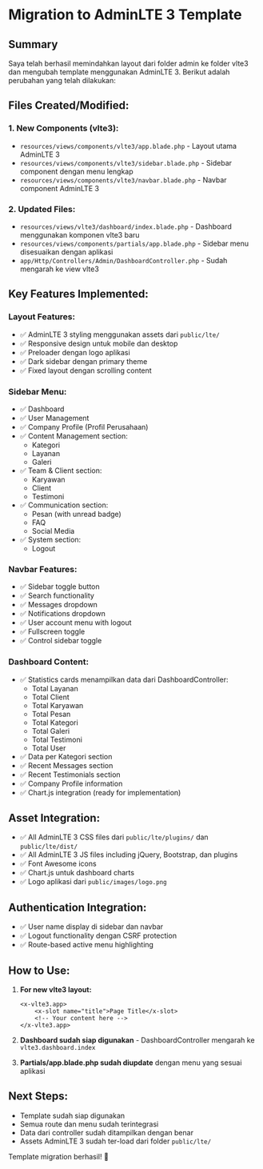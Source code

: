 # Migration to AdminLTE 3 Template

## Summary

Saya telah berhasil memindahkan layout dari folder admin ke folder vlte3 dan mengubah template menggunakan AdminLTE 3. Berikut adalah perubahan yang telah dilakukan:

## Files Created/Modified:

### 1. **New Components (vlte3):**
- `resources/views/components/vlte3/app.blade.php` - Layout utama AdminLTE 3
- `resources/views/components/vlte3/sidebar.blade.php` - Sidebar component dengan menu lengkap
- `resources/views/components/vlte3/navbar.blade.php` - Navbar component AdminLTE 3

### 2. **Updated Files:**
- `resources/views/vlte3/dashboard/index.blade.php` - Dashboard menggunakan komponen vlte3 baru
- `resources/views/components/partials/app.blade.php` - Sidebar menu disesuaikan dengan aplikasi
- `app/Http/Controllers/Admin/DashboardController.php` - Sudah mengarah ke view vlte3

## Key Features Implemented:

### Layout Features:
- ✅ AdminLTE 3 styling menggunakan assets dari `public/lte/`
- ✅ Responsive design untuk mobile dan desktop
- ✅ Preloader dengan logo aplikasi
- ✅ Dark sidebar dengan primary theme
- ✅ Fixed layout dengan scrolling content

### Sidebar Menu:
- ✅ Dashboard
- ✅ User Management
- ✅ Company Profile (Profil Perusahaan)
- ✅ Content Management section:
  - Kategori
  - Layanan
  - Galeri
- ✅ Team & Client section:
  - Karyawan
  - Client
  - Testimoni
- ✅ Communication section:
  - Pesan (with unread badge)
  - FAQ
  - Social Media
- ✅ System section:
  - Logout

### Navbar Features:
- ✅ Sidebar toggle button
- ✅ Search functionality
- ✅ Messages dropdown
- ✅ Notifications dropdown
- ✅ User account menu with logout
- ✅ Fullscreen toggle
- ✅ Control sidebar toggle

### Dashboard Content:
- ✅ Statistics cards menampilkan data dari DashboardController:
  - Total Layanan
  - Total Client
  - Total Karyawan
  - Total Pesan
  - Total Kategori
  - Total Galeri
  - Total Testimoni
  - Total User
- ✅ Data per Kategori section
- ✅ Recent Messages section
- ✅ Recent Testimonials section
- ✅ Company Profile information
- ✅ Chart.js integration (ready for implementation)

## Asset Integration:
- ✅ All AdminLTE 3 CSS files dari `public/lte/plugins/` dan `public/lte/dist/`
- ✅ All AdminLTE 3 JS files including jQuery, Bootstrap, dan plugins
- ✅ Font Awesome icons
- ✅ Chart.js untuk dashboard charts
- ✅ Logo aplikasi dari `public/images/logo.png`

## Authentication Integration:
- ✅ User name display di sidebar dan navbar
- ✅ Logout functionality dengan CSRF protection
- ✅ Route-based active menu highlighting

## How to Use:

1. **For new vlte3 layout:**
   ```blade
   <x-vlte3.app>
       <x-slot name="title">Page Title</x-slot>
       <!-- Your content here -->
   </x-vlte3.app>
   ```

2. **Dashboard sudah siap digunakan** - DashboardController mengarah ke `vlte3.dashboard.index`

3. **Partials/app.blade.php sudah diupdate** dengan menu yang sesuai aplikasi

## Next Steps:
- Template sudah siap digunakan
- Semua route dan menu sudah terintegrasi
- Data dari controller sudah ditampilkan dengan benar
- Assets AdminLTE 3 sudah ter-load dari folder `public/lte/`

Template migration berhasil! 🎉